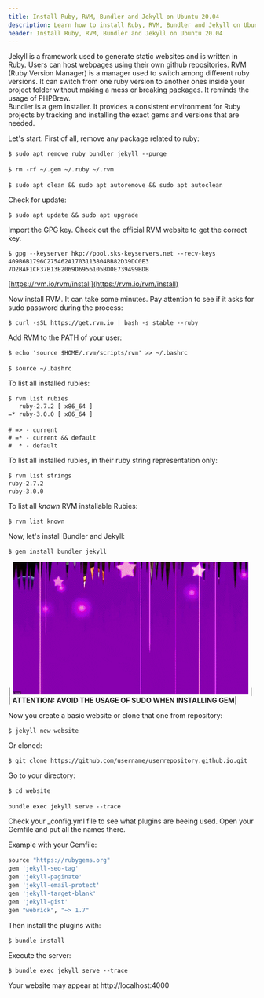 ```yaml
---
title: Install Ruby, RVM, Bundler and Jekyll on Ubuntu 20.04
description: Learn how to install Ruby, RVM, Bundler and Jekyll on Ubuntu 20.04
header: Install Ruby, RVM, Bundler and Jekyll on Ubuntu 20.04
---
```


Jekyll is a framework used to generate static websites and is written in Ruby. Users can host webpages using their own github repositories. RVM (Ruby Version Manager) is a manager used to switch among different ruby versions. It can switch from one ruby version to another ones inside your project folder without making a mess or breaking packages. It reminds the usage of PHPBrew.  
Bundler is a gem installer. It provides a consistent environment for Ruby projects by tracking and installing the exact gems and versions that are needed.  

Let's start. First of all, remove any package related to ruby:  

~~~ console
$ sudo apt remove ruby bundler jekyll --purge

$ rm -rf ~/.gem ~/.ruby ~/.rvm

$ sudo apt clean && sudo apt autoremove && sudo apt autoclean
~~~

Check for update:  

~~~ console
$ sudo apt update && sudo apt upgrade
~~~

Import the GPG key. Check out the official RVM website to get the correct key.  

~~~ console
$ gpg --keyserver hkp://pool.sks-keyservers.net --recv-keys 409B6B1796C275462A1703113804BB82D39DC0E3 7D2BAF1CF37B13E2069D6956105BD0E739499BDB
~~~

[https://rvm.io/rvm/install](https://rvm.io/rvm/install)  

Now install RVM. It can take some minutes. Pay attention to see if it asks for sudo password during the process:  

~~~ console
$ curl -sSL https://get.rvm.io | bash -s stable --ruby
~~~

Add RVM to the PATH of your user:  

~~~ console
$ echo 'source $HOME/.rvm/scripts/rvm' >> ~/.bashrc

$ source ~/.bashrc
~~~

To list all installed rubies:  

~~~ console
$ rvm list rubies
   ruby-2.7.2 [ x86_64 ]
=* ruby-3.0.0 [ x86_64 ]

# => - current
# =* - current && default
#  * - default
~~~

To list all installed rubies, in their ruby string representation only:  

~~~ console 
$ rvm list strings
ruby-2.7.2
ruby-3.0.0
~~~

To list all *known* RVM installable Rubies:  

~~~ console
$ rvm list known
~~~

Now, let's install Bundler and Jekyll:  

~~~ console
$ gem install bundler jekyll
~~~

| ![fail](/assets/images/explosion.gif) |  |  **ATTENTION: AVOID THE USAGE OF SUDO WHEN INSTALLING GEM**|

Now you create a basic website or clone that one from repository:  

~~~ console
$ jekyll new website
~~~

Or cloned:  

~~~ console
$ git clone https://github.com/username/userrepository.github.io.git
~~~

Go to your directory:  

~~~ console
$ cd website

bundle exec jekyll serve --trace
~~~

Check your _config.yml file to see what plugins are beeing used. Open your Gemfile and put all the names there.  

Example with your Gemfile:  

~~~ ruby
source "https://rubygems.org"
gem 'jekyll-seo-tag'
gem 'jekyll-paginate'
gem 'jekyll-email-protect'
gem 'jekyll-target-blank'
gem 'jekyll-gist'
gem "webrick", "~> 1.7"
~~~

Then install the plugins with:  

~~~ console
$ bundle install
~~~

Execute the server:  

~~~ console
$ bundle exec jekyll serve --trace
~~~

Your website may appear at http://localhost:4000  













